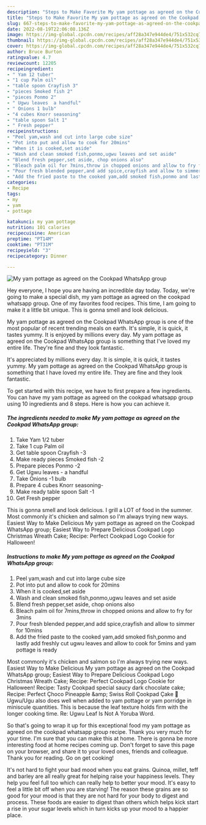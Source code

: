 ```yaml
---
description: "Steps to Make Favorite My yam pottage as agreed on the Cookpad WhatsApp group"
title: "Steps to Make Favorite My yam pottage as agreed on the Cookpad WhatsApp group"
slug: 667-steps-to-make-favorite-my-yam-pottage-as-agreed-on-the-cookpad-whatsapp-group
date: 2022-08-19T22:06:08.136Z
image: https://img-global.cpcdn.com/recipes/aff28a347e944de4/751x532cq70/my-yam-pottage-as-agreed-on-the-cookpad-whatsapp-group-recipe-main-photo.jpg
thumbnail: https://img-global.cpcdn.com/recipes/aff28a347e944de4/751x532cq70/my-yam-pottage-as-agreed-on-the-cookpad-whatsapp-group-recipe-main-photo.jpg
cover: https://img-global.cpcdn.com/recipes/aff28a347e944de4/751x532cq70/my-yam-pottage-as-agreed-on-the-cookpad-whatsapp-group-recipe-main-photo.jpg
author: Bruce Burton
ratingvalue: 4.7
reviewcount: 12205
recipeingredient:
- " Yam 12 tuber"
- "1 cup Palm oil"
- "table spoon Crayfish 3"
- "pieces Smoked fish 2"
- "pieces Ponmo 2"
- " Ugwu leaves  a handful"
- " Onions 1 bulb"
- "4 cubes Knorr seasoning"
- "table spoon Salt 1"
- " Fresh pepper"
recipeinstructions:
- "Peel yam,wash and cut into large cube size"
- "Pot into put and allow to cook for 20mins"
- "When it is cooked,set aside"
- "Wash and clean smoked fish,ponmo,ugwu leaves and set aside"
- "Blend fresh pepper,set aside, chop onions also"
- "Bleach palm oil for 7mins,throw in chopped onions and allow to fry for 3mins"
- "Pour fresh blended pepper,and add spice,crayfish and allow to simmer for 10mins"
- "Add the fried paste to the cooked yam,add smoked fish,ponmo and lastly add freshly cut ugwu leaves and allow to cook for 5mins and yam pottage is ready"
categories:
- Recipe
tags:
- my
- yam
- pottage

katakunci: my yam pottage 
nutrition: 101 calories
recipecuisine: American
preptime: "PT14M"
cooktime: "PT31M"
recipeyield: "3"
recipecategory: Dinner

---
```



![My yam pottage as agreed on the Cookpad WhatsApp group](https://img-global.cpcdn.com/recipes/aff28a347e944de4/751x532cq70/my-yam-pottage-as-agreed-on-the-cookpad-whatsapp-group-recipe-main-photo.jpg)

Hey everyone, I hope you are having an incredible day today. Today, we're going to make a special dish, my yam pottage as agreed on the cookpad whatsapp group. One of my favorites food recipes. This time, I am going to make it a little bit unique. This is gonna smell and look delicious.

My yam pottage as agreed on the Cookpad WhatsApp group is one of the most popular of recent trending meals on earth. It's simple, it is quick, it tastes yummy. It is enjoyed by millions every day. My yam pottage as agreed on the Cookpad WhatsApp group is something that I've loved my entire life. They're fine and they look fantastic.

It&#39;s appreciated by millions every day. It is simple, it is quick, it tastes yummy. My yam pottage as agreed on the Cookpad WhatsApp group is something that I have loved my entire life. They are fine and they look fantastic.


To get started with this recipe, we have to first prepare a few ingredients. You can have my yam pottage as agreed on the cookpad whatsapp group using 10 ingredients and 8 steps. Here is how you can achieve it.

<!--inarticleads1-->

##### The ingredients needed to make My yam pottage as agreed on the Cookpad WhatsApp group:

1. Take  Yam 1/2 tuber
1. Take 1 cup Palm oil
1. Get table spoon Crayfish -3
1. Make ready pieces Smoked fish -2
1. Prepare pieces Ponmo -2
1. Get  Ugwu leaves - a handful
1. Take  Onions -1 bulb
1. Prepare 4 cubes Knorr seasoning-
1. Make ready table spoon Salt -1
1. Get  Fresh pepper


This is gonna smell and look delicious. I grill a LOT of food in the summer. Most commonly it&#39;s chicken and salmon so I&#39;m always trying new ways. Easiest Way to Make Delicious My yam pottage as agreed on the Cookpad WhatsApp group; Easiest Way to Prepare Delicious Cookpad Logo Christmas Wreath Cake; Recipe: Perfect Cookpad Logo Cookie for Halloween! 

<!--inarticleads2-->

##### Instructions to make My yam pottage as agreed on the Cookpad WhatsApp group:

1. Peel yam,wash and cut into large cube size
1. Pot into put and allow to cook for 20mins
1. When it is cooked,set aside
1. Wash and clean smoked fish,ponmo,ugwu leaves and set aside
1. Blend fresh pepper,set aside, chop onions also
1. Bleach palm oil for 7mins,throw in chopped onions and allow to fry for 3mins
1. Pour fresh blended pepper,and add spice,crayfish and allow to simmer for 10mins
1. Add the fried paste to the cooked yam,add smoked fish,ponmo and lastly add freshly cut ugwu leaves and allow to cook for 5mins and yam pottage is ready


Most commonly it&#39;s chicken and salmon so I&#39;m always trying new ways. Easiest Way to Make Delicious My yam pottage as agreed on the Cookpad WhatsApp group; Easiest Way to Prepare Delicious Cookpad Logo Christmas Wreath Cake; Recipe: Perfect Cookpad Logo Cookie for Halloween! Recipe: Tasty Cookpad special saucy dark chocolate cake; Recipe: Perfect Çhoco Pineapple &amp;amp; Swiss Roll Çookpad Çake 🍰 Ugwu/Ugu also does well when added to yam pottage or yam porridge in miniscule quantities. This is because the leaf texture holds firm with the longer cooking time. Re: Ugwu Leaf Is Not A Yoruba Word. 

So that's going to wrap it up for this exceptional food my yam pottage as agreed on the cookpad whatsapp group recipe. Thank you very much for your time. I'm sure that you can make this at home. There is gonna be more interesting food at home recipes coming up. Don't forget to save this page on your browser, and share it to your loved ones, friends and colleague. Thank you for reading. Go on get cooking!

It's not hard to fight your bad mood when you eat grains. Quinoa, millet, teff and barley are all really great for helping raise your happiness levels. They help you feel full too which can really help to better your mood. It's easy to feel a little bit off when you are starving! The reason these grains are so good for your mood is that they are not hard for your body to digest and process. These foods are easier to digest than others which helps kick start a rise in your sugar levels which in turn kicks up your mood to a happier place.
